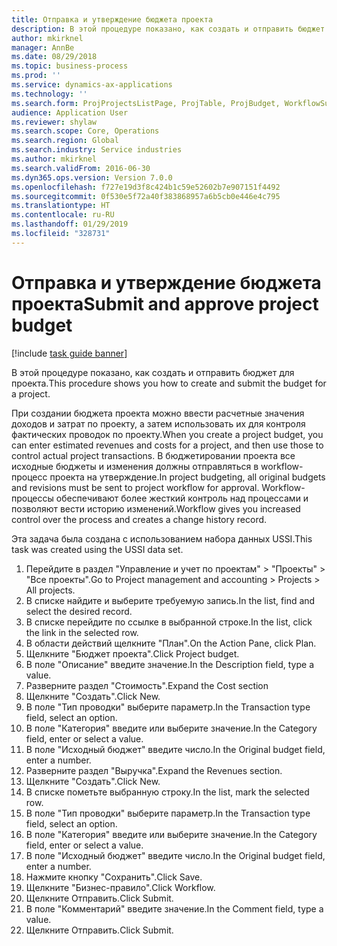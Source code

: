 ```yaml
---
title: Отправка и утверждение бюджета проекта
description: В этой процедуре показано, как создать и отправить бюджет для проекта.
author: mkirknel
manager: AnnBe
ms.date: 08/29/2018
ms.topic: business-process
ms.prod: ''
ms.service: dynamics-ax-applications
ms.technology: ''
ms.search.form: ProjProjectsListPage, ProjTable, ProjBudget, WorkflowSubmitDialog
audience: Application User
ms.reviewer: shylaw
ms.search.scope: Core, Operations
ms.search.region: Global
ms.search.industry: Service industries
ms.author: mkirknel
ms.search.validFrom: 2016-06-30
ms.dyn365.ops.version: Version 7.0.0
ms.openlocfilehash: f727e19d3f8c424b1c59e52602b7e907151f4492
ms.sourcegitcommit: 0f530e5f72a40f383868957a6b5cb0e446e4c795
ms.translationtype: HT
ms.contentlocale: ru-RU
ms.lasthandoff: 01/29/2019
ms.locfileid: "328731"
---
```

# <a name="submit-and-approve-project-budget"></a><span data-ttu-id="d18cc-103">Отправка и утверждение бюджета проекта</span><span class="sxs-lookup"><span data-stu-id="d18cc-103">Submit and approve project budget</span></span>

[!include [task guide banner](../../includes/task-guide-banner.md)]

<span data-ttu-id="d18cc-104">В этой процедуре показано, как создать и отправить бюджет для проекта.</span><span class="sxs-lookup"><span data-stu-id="d18cc-104">This procedure shows you how to create and submit the budget for a project.</span></span> 

<span data-ttu-id="d18cc-105">При создании бюджета проекта можно ввести расчетные значения доходов и затрат по проекту, а затем использовать их для контроля фактических проводок по проекту.</span><span class="sxs-lookup"><span data-stu-id="d18cc-105">When you create a project budget, you can enter estimated revenues and costs for a project, and then use those to control actual project transactions.</span></span> <span data-ttu-id="d18cc-106">В бюджетировании проекта все исходные бюджеты и изменения должны отправляться в workflow-процесс проекта на утверждение.</span><span class="sxs-lookup"><span data-stu-id="d18cc-106">In project budgeting, all original budgets and revisions must be sent to project workflow for approval.</span></span> <span data-ttu-id="d18cc-107">Workflow-процессы обеспечивают более жесткий контроль над процессами и позволяют вести историю изменений.</span><span class="sxs-lookup"><span data-stu-id="d18cc-107">Workflow gives you increased control over the process and creates a change history record.</span></span>

<span data-ttu-id="d18cc-108">Эта задача была создана с использованием набора данных USSI.</span><span class="sxs-lookup"><span data-stu-id="d18cc-108">This task was created using the USSI data set.</span></span>

1. <span data-ttu-id="d18cc-109">Перейдите в раздел "Управление и учет по проектам" > "Проекты" > "Все проекты".</span><span class="sxs-lookup"><span data-stu-id="d18cc-109">Go to Project management and accounting > Projects > All projects.</span></span>
2. <span data-ttu-id="d18cc-110">В списке найдите и выберите требуемую запись.</span><span class="sxs-lookup"><span data-stu-id="d18cc-110">In the list, find and select the desired record.</span></span>
3. <span data-ttu-id="d18cc-111">В списке перейдите по ссылке в выбранной строке.</span><span class="sxs-lookup"><span data-stu-id="d18cc-111">In the list, click the link in the selected row.</span></span>
4. <span data-ttu-id="d18cc-112">В области действий щелкните "План".</span><span class="sxs-lookup"><span data-stu-id="d18cc-112">On the Action Pane, click Plan.</span></span>
5. <span data-ttu-id="d18cc-113">Щелкните "Бюджет проекта".</span><span class="sxs-lookup"><span data-stu-id="d18cc-113">Click Project budget.</span></span>
6. <span data-ttu-id="d18cc-114">В поле "Описание" введите значение.</span><span class="sxs-lookup"><span data-stu-id="d18cc-114">In the Description field, type a value.</span></span>
7. <span data-ttu-id="d18cc-115">Разверните раздел "Стоимость".</span><span class="sxs-lookup"><span data-stu-id="d18cc-115">Expand the Cost section</span></span>
8. <span data-ttu-id="d18cc-116">Щелкните "Создать".</span><span class="sxs-lookup"><span data-stu-id="d18cc-116">Click New.</span></span>
9. <span data-ttu-id="d18cc-117">В поле "Тип проводки" выберите параметр.</span><span class="sxs-lookup"><span data-stu-id="d18cc-117">In the Transaction type field, select an option.</span></span>
10. <span data-ttu-id="d18cc-118">В поле "Категория" введите или выберите значение.</span><span class="sxs-lookup"><span data-stu-id="d18cc-118">In the Category field, enter or select a value.</span></span>
11. <span data-ttu-id="d18cc-119">В поле "Исходный бюджет" введите число.</span><span class="sxs-lookup"><span data-stu-id="d18cc-119">In the Original budget field, enter a number.</span></span>
12. <span data-ttu-id="d18cc-120">Разверните раздел "Выручка".</span><span class="sxs-lookup"><span data-stu-id="d18cc-120">Expand the Revenues section.</span></span>
13. <span data-ttu-id="d18cc-121">Щелкните "Создать".</span><span class="sxs-lookup"><span data-stu-id="d18cc-121">Click New.</span></span>
14. <span data-ttu-id="d18cc-122">В списке пометьте выбранную строку.</span><span class="sxs-lookup"><span data-stu-id="d18cc-122">In the list, mark the selected row.</span></span>
15. <span data-ttu-id="d18cc-123">В поле "Тип проводки" выберите параметр.</span><span class="sxs-lookup"><span data-stu-id="d18cc-123">In the Transaction type field, select an option.</span></span>
16. <span data-ttu-id="d18cc-124">В поле "Категория" введите или выберите значение.</span><span class="sxs-lookup"><span data-stu-id="d18cc-124">In the Category field, enter or select a value.</span></span>
17. <span data-ttu-id="d18cc-125">В поле "Исходный бюджет" введите число.</span><span class="sxs-lookup"><span data-stu-id="d18cc-125">In the Original budget field, enter a number.</span></span>
18. <span data-ttu-id="d18cc-126">Нажмите кнопку "Сохранить".</span><span class="sxs-lookup"><span data-stu-id="d18cc-126">Click Save.</span></span>
19. <span data-ttu-id="d18cc-127">Щелкните "Бизнес-правило".</span><span class="sxs-lookup"><span data-stu-id="d18cc-127">Click Workflow.</span></span>
20. <span data-ttu-id="d18cc-128">Щелкните Отправить.</span><span class="sxs-lookup"><span data-stu-id="d18cc-128">Click Submit.</span></span>
21. <span data-ttu-id="d18cc-129">В поле "Комментарий" введите значение.</span><span class="sxs-lookup"><span data-stu-id="d18cc-129">In the Comment field, type a value.</span></span>
22. <span data-ttu-id="d18cc-130">Щелкните Отправить.</span><span class="sxs-lookup"><span data-stu-id="d18cc-130">Click Submit.</span></span>

